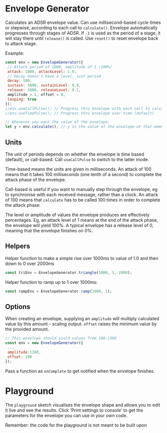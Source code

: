# Envelope Generator

Calculates an ADSR envelope value. Can use millisecond-based cycle times or stepwise, according to each call to `calculate()`. Envelope automatically progresses through stages of ADSR. If `-1` is used as the period of a stage, it will stay there until `release()` is called. Use `reset()` to reset envelope back to attack stage.


Example:

```js
const env = new EnvelopeGenerator({
 // Attack period of 1000, amplitude of 1 (100%)
 attack: 1000, attackLevel: 1.0,
 // Decay doesn't have a level, just period
 decay: 100,
 sustain: 5000, sustainLevel: 0.9,
 release: 1000, releaseLevel: 0.1,
 amplitude = 1, offset = 0,
 looping: true
});
//env.useCallPulse(); // Progress thru envelope with each call to calculate()
//env.useTimePulse(); // Progress thru envelope over time (default)

// Whenever you want the value of the envelope:
let y = env.calculate(); // y is the value of the envelope at that moment
```

## Units

The unit of periods depends on whether the envelope is time based (default), or call-based. Call `useCallPulse` to switch to the latter mode.

Time-based means the units are given in milliseconds. An attack of 100 means that it takes 100 milliseconds (one tenth of a second) to complete the attack phase of the envelope.

Call-based is useful if you want to manually step through the envelope, eg to synchronise with each received message, rather than a clock. An attack of 100 means that `calculate` has to be called 100 times in order to complete the attack phase.

The level or amplitude of values the envelope produces are effectively percentages. Eg, an attack level of 1 means at the end of the attack phase, the envelope will yield 100%. A typical envelope has a release level of 0, meaning that the envelope finishes on 0%.

## Helpers

Helper function to make a simple rise over 1000ms to value of 1.0 and then down to 0 over 2000ms

```js
const triEnv = EnvelopeGenerator.triangle(1000, 1, 2000);
```
 
Helper function to ramp up to 1 over 1000ms:

```js
const rampEnv = EnvelopeGenerator.ramp(1000, 1);
```

## Options

When creating an envelope, supplying an `amplitude` will multiply calculated value by this amount - scaling output. `offset` raises the minimum value by the provided amount.

```js
// This envelope should yield values from 100-1380
const env = new EnvelopeGenerator({
 ...
 amplitude:1280,
 offset: 100
});
```
 
Pass a function as `onComplete` to get notified when the envelope finishes.

# Playground

The `playground` sketch visualises the envelope shape and allows you to edit it live and see the results. Click 'Print settings to console' to get the parameters for the envelope you can use in your own code. 

Remember: the code for the playground is not meant to be built upon 

